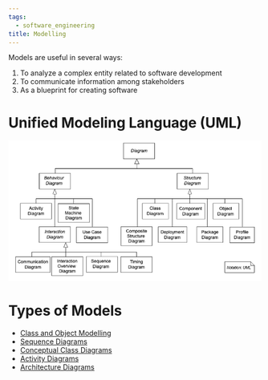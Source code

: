 ```yaml
---
tags:
  - software_engineering
title: Modelling
---
```

Models are useful in several ways:
1. To analyze a complex entity related to software development
2. To communicate information among stakeholders
3. As a blueprint for creating software
# Unified Modeling Language (UML)

![](media/Pasted%20image%2020240831010848.png)

# Types of Models

- [Class and Object Modelling](Class%20and%20Object%20Modelling.md)
- [Sequence Diagrams](notes/Sequence%20Diagrams.md)
- [Conceptual Class Diagrams](Conceptual%20Class%20Diagrams.md)
- [Activity Diagrams](Activity%20Diagrams.md)
- [Architecture Diagrams](Architecture%20Diagrams.md)
